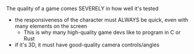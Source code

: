 
The quality of a game comes SEVERELY in how well it's tested
- the responsiveness of the character must ALWAYS be quick, even with many elements on the screen
    - This is why many high-quality game devs like to program in C or Rust
- if it's 3D, it must have good-quality camera controls/angles
